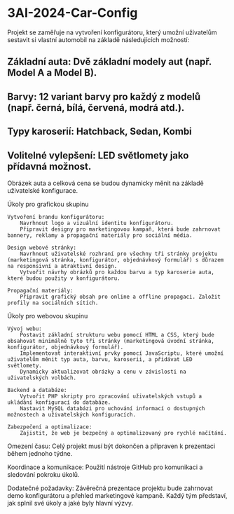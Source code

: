 # 3AI-2024-Car-Config
Projekt se zaměřuje na vytvoření konfigurátoru, který umožní uživatelům sestavit si vlastní automobil na základě následujících možností:
## Základní auta: Dvě základní modely aut (např. Model A a Model B).
## Barvy: 12 variant barvy pro každý z modelů (např. černá, bílá, červená, modrá atd.).
## Typy karoserií: Hatchback, Sedan, Kombi
## Volitelné vylepšení: LED světlomety jako přídavná možnost.

Obrázek auta a celková cena se budou dynamicky měnit na základě uživatelské konfigurace.

Úkoly pro grafickou skupinu
    
    Vytvoření brandu konfigurátoru:
        Navrhnout logo a vizuální identitu konfigurátoru.
        Připravit designy pro marketingovou kampaň, která bude zahrnovat bannery, reklamy a propagační materiály pro sociální média.

    Design webové stránky:
        Navrhnout uživatelské rozhraní pro všechny tři stránky projektu (marketingová stránka, konfigurátor, objednávkový formulář) s důrazem na responsivní a atraktivní design.
        Vytvořit návrhy obrázků pro každou barvu a typ karoserie auta, které budou použity v konfigurátoru.

    Propagační materiály:
        Připravit grafický obsah pro online a offline propagaci. Založit profily na sociálních sítích.

Úkoly pro webovou skupinu
    
    Vývoj webu:
        Postavit základní strukturu webu pomocí HTML a CSS, který bude obsahovat minimálně tyto tři stránky (marketingová úvodní stránka, konfigurátor, objednávkový formulář).
        Implementovat interaktivní prvky pomocí JavaScriptu, které umožní uživatelům měnit typ auta, barvu, karoserii, a přidávat LED světlomety.
        Dynamicky aktualizovat obrázky a cenu v závislosti na uživatelských volbách.

    Backend a databáze:
        Vytvořit PHP skripty pro zpracování uživatelských vstupů a ukládání konfigurací do databáze.
        Nastavit MySQL databázi pro uchování informací o dostupných možnostech a uživatelských konfiguracích.

    Zabezpečení a optimalizace:
        Zajistit, že web je bezpečný a optimalizovaný pro rychlé načítání.

Omezení času: 
    Celý projekt musí být dokončen a připraven k prezentaci během jednoho týdne.

Koordinace a komunikace: 
    Použití nástroje GitHub pro komunikaci a sledování pokroku úkolů.

Dodatečné požadavky: 
    Závěrečná prezentace projektu bude zahrnovat demo konfigurátoru a přehled marketingové kampaně.
    Každý tým představí, jak splnil své úkoly a jaké byly hlavní výzvy.

